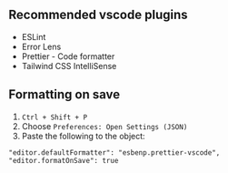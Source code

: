 ## Recommended vscode plugins

- ESLint
- Error Lens
- Prettier - Code formatter
- Tailwind CSS IntelliSense

## Formatting on save

1. `Ctrl + Shift + P`
2. Choose `Preferences: Open Settings (JSON)`
3. Paste the following to the object:

`"editor.defaultFormatter": "esbenp.prettier-vscode", "editor.formatOnSave": true`

